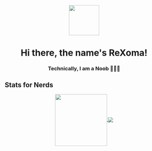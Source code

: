 <div align="center">
  <a alt="icon" href="https://Rexoma.me">
    <img align="center" src="https://telegra.ph/file/b39f80f25efbd3a7d36d4.jpg" width="96" />
  </a>
  <h1>Hi there, the name's ReXoma!</h1>
  <h3>Technically, I am a Noob 🧙🏾‍♂️</h3>
  
</div>


## Stats for Nerds


<!-- Credit: https://github.com/Rexoma/github-readme-stats -->
<div align="center">
<a href="https://github.com/Rexoma/github-readme-stats">
  <img align="center" height="165" src="https://github-readme-stats.vercel.app/api?username=funkeyfreak&count_private=true&show_icons=true&include_all_commits=true&theme=dracula" />
</a>
<a href="https://github.com/Rexoma/github-readme-stats">
  <img align="center" src="https://github-readme-stats.vercel.app/api/top-langs/?username=Rexoma&layout=compact&langs_count=6&theme=dracula" />
</a>
</div>
